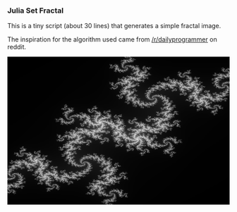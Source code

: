 ### Julia Set Fractal
This is a tiny script (about 30 lines) that generates a simple fractal image.  

The inspiration for the algorithm used came from [/r/dailyprogrammer][reddit-link] on reddit.

[reddit-link]: https://www.reddit.com/r/dailyprogrammer/comments/4v5h3u/20160729_challenge_277_hard_trippy_julia_fractals/  

![julia-fractal](https://raw.githubusercontent.com/Jdurham2843/julia-set-fractal/master/fractal.png)